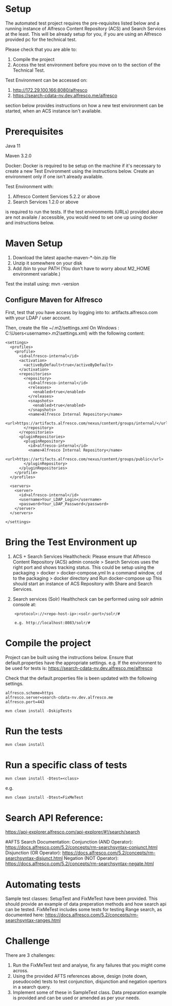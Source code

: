 # Setup
The automated test project requires the pre-requisites listed below and a running instance of Alfresco Content Repository (ACS) and Search Services at the least.
This will be already setup for you, if you are using an Alfresco provided pc for the technical test.

Please check that you are able to:
1. Compile the project
2. Access the test environment before you move on to the <Challenge> section of the Technical Test.

Test Environment can be accessed on:
1. http://172.29.100.166:8080/alfresco
2. https://search-cdata-nv.dev.alfresco.me/alfresco

<Bring the Test Environment up> section below provides instructions on how a new test environment can be started, when an ACS instance isn't available.

# Prerequisites
Java 11

Maven 3.2.0

Docker: Docker is required to be setup on the machine if it's necessary to create a new Test Environment using the instructions below.
Create an environment only if one isn't already available.

Test Environment with: 
1. Alfresco Content Services 5.2.2 or above 
2. Search Services 1.2.0 or above

is required to run the tests. 
If the test environments (URLs) provided above are not availale / accessible, you would need to set one up using docker and instructions below.

# Maven Setup

1. Download the latest apache-maven-*-bin.zip file
2. Unzip it somewhere on your disk
3. Add <InstallDir>/bin to your PATH (You don't have to worry about M2_HOME environment variable.)

Test the install using: mvn -version

## Configure Maven for Alfresco

First, test that you have access by logging into to: artifacts.alfresco.com with your LDAP / user account.

Then, create the file ~/.m2/settings.xml
On Windows : C:\Users\<username>\.m2\settings.xml) with the following content:

```
<settings>
  <profiles>
    <profile>
      <id>alfresco-internal</id>
      <activation>
        <activeByDefault>true</activeByDefault>
      </activation>
      <repositories>
        <repository>
          <id>alfresco-internal</id>
          <releases>
            <enabled>true</enabled>
          </releases>
          <snapshots>
            <enabled>true</enabled>
          </snapshots>
          <name>Alfresco Internal Repository</name>
          <url>https://artifacts.alfresco.com/nexus/content/groups/internal/</url>
        </repository>
      </repositories>
      <pluginRepositories>
        <pluginRepository>
          <id>alfresco-internal</id>
          <name>Alfresco Internal Repository</name>
          <url>https://artifacts.alfresco.com/nexus/content/groups/public</url>
        </pluginRepository>
      </pluginRepositories>
    </profile>
  </profiles>

  <servers>
    <server>
      <id>alfresco-internal</id>
      <username>Your_LDAP_Login</username>
      <password>Your_LDAP_Password</password>
    </server>
  </servers>

</settings>
```

# Bring the Test Environment up

1. ACS + Search Services Healthcheck: Please ensure that Alfresco Content Repository (ACS) admin console > Search Services uses the right port and shows tracking status.
This could be setup using the packaging > docker > docker-compose.yml
In a command window, cd to the packaging > docker directory and Run docker-compose up
This should start an instance of ACS Repository with Share and Search Services.
    
2. Search services (Solr) Healthcheck can be performed using solr admin console at:

```
    <protocol>://<repo-host-ip>:<solr-port>/solr/#

    e.g. http://localhost:8083/solr/#
```

# Compile the project
Project can be built using the instructions below. 
Ensure that default.properties have the appropriate settings. e.g.
If the environment to be used for tests is: https://search-cdata-nv.dev.alfresco.me/alfresco

Check that the default.properties file is been updated with the following settings.

```
alfresco.scheme=https
alfresco.server=search-cdata-nv.dev.alfresco.me
alfresco.port=443

```

`mvn clean install -DskipTests`

# Run the tests
`mvn clean install`

# Run a specific class of tests
`mvn clean install -Dtest=<class>`

e.g.

`mvn clean install -Dtest=FixMeTest`

# Search API Reference:
https://api-explorer.alfresco.com/api-explorer/#!/search/search

#AFTS Search Documentation:
Conjunction (AND Operator): https://docs.alfresco.com/5.2/concepts/rm-searchsyntax-conjunct.html
Disjunction (OR Operator): https://docs.alfresco.com/5.2/concepts/rm-searchsyntax-disjunct.html
Negation (NOT Operator): https://docs.alfresco.com/5.2/concepts/rm-searchsyntax-negate.html

# Automating tests
Sample test classes: SetupTest and FixMeTest have been provided.
This should provide an example of data preperation methods and how search api can be tested.
FixMeTest includes some tests for testing Range search, as documented here: https://docs.alfresco.com/5.2/concepts/rm-searchsyntax-ranges.html

# Challenge
There are 3 challenges:
1. Run the FixMeTest test and analyse, fix any failures that you might come across.
2. Using the provided AFTS references above, design (note down, pseudocode) tests to test conjunction, disjunction and negation opertors in a search query. 
3. Implement some of these in SampleTest class. Data preparation example is provided and can be used or amended as per your needs.


